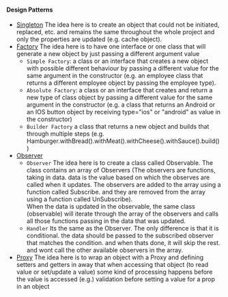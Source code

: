 #### Design Patterns
 - [Singleton](./singleton)
 The idea here is to create an object that could not be initiated, replaced, etc. and remains the same throughout the whole project and only the properties are updated (e.g. cache object).<br/>
 - [Factory](./factory)
 The idea here is to have one interface or one class that will generate a new object by just passing a different argument value<br/>
   - `Simple Factory`:
   a class or an interface that creates a new object with possible different behaviour by passing a different value for the same argument in the constructor (e.g. an employee class that returns a different employee object by passing the employee type).<br/>
   - `Absolute Factory`:
   a class or an interface that creates and return a new type of class object by passing a different value for the same argument in the constructor (e.g. a class that returns an Android or an IOS button object by receiving type="ios" or "android" as value in the constructor)<br/>
   - `Builder Factory`
   a class that returns a new object and builds that through multiple steps (e.g. Hamburger.withBread().withMeat().withCheese().withSauce().build())<br/>
 - [Observer](./3observer/)
   - `Observer`
    The idea here is to create a class called Observable. The class contains an array of Observers (The observers are functions, taking in data. data is the value based on which the observes are called when it updates. The observers are added to the array using a function called Subscribe. and they are removed from the array using a function called UnSubscribe).<br/>
    When the data is updated in the observable, the same class (observable) will iterate through the array of the observers and calls all those functions passing in the data that was updated.<br/>
   - `Handler`
    Its the same as the Observer. The only difference is that it is conditional. the data should be passed to the subscribed observer that matches the condition. and when thats done, it will skip the rest. and wont call the other available observers in the array.<br/>
 - [Proxy](./4proxy)
 The idea here is to wrap an object with a Proxy and defining setters and getters in away that when accessing that object (to read value or set/update a value) some kind of processing happens before the value is accessed (e.g.) validation before setting a value for a prop in an object<br/>

